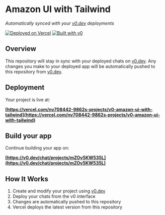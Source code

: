 # Amazon UI with Tailwind

*Automatically synced with your [v0.dev](https://v0.dev) deployments*

[![Deployed on Vercel](https://img.shields.io/badge/Deployed%20on-Vercel-black?style=for-the-badge&logo=vercel)](https://vercel.com/nv708442-9862s-projects/v0-amazon-ui-with-tailwind)
[![Built with v0](https://img.shields.io/badge/Built%20with-v0.dev-black?style=for-the-badge)](https://v0.dev/chat/projects/mZOv5KW535L)

## Overview

This repository will stay in sync with your deployed chats on [v0.dev](https://v0.dev).
Any changes you make to your deployed app will be automatically pushed to this repository from [v0.dev](https://v0.dev).

## Deployment

Your project is live at:

**[https://vercel.com/nv708442-9862s-projects/v0-amazon-ui-with-tailwind](https://vercel.com/nv708442-9862s-projects/v0-amazon-ui-with-tailwind)**

## Build your app

Continue building your app on:

**[https://v0.dev/chat/projects/mZOv5KW535L](https://v0.dev/chat/projects/mZOv5KW535L)**

## How It Works

1. Create and modify your project using [v0.dev](https://v0.dev)
2. Deploy your chats from the v0 interface
3. Changes are automatically pushed to this repository
4. Vercel deploys the latest version from this repository